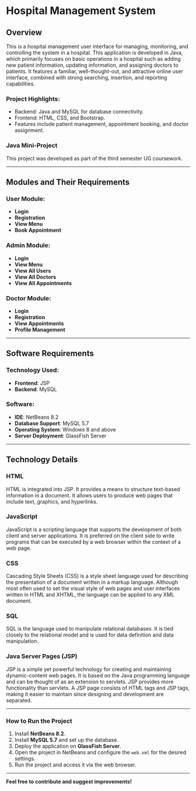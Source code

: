 # Hospital Management System

## Overview
This is a hospital management user interface for managing, monitoring, and controlling the system in a hospital. This application is developed in Java, which primarily focuses on basic operations in a hospital such as adding new patient information, updating information, and assigning doctors to patients. It features a familiar, well-thought-out, and attractive online user interface, combined with strong searching, insertion, and reporting capabilities.

### Project Highlights:
- Backend: Java and MySQL for database connectivity.
- Frontend: HTML, CSS, and Bootstrap.
- Features include patient management, appointment booking, and doctor assignment.

### Java Mini-Project
This project was developed as part of the third semester UG coursework.

---

## Modules and Their Requirements

### User Module:
- **Login**
- **Registration**
- **View Menu**
- **Book Appointment**

### Admin Module:
- **Login**
- **View Menu**
- **View All Users**
- **View All Doctors**
- **View All Appointments**

### Doctor Module:
- **Login**
- **Registration**
- **View Appointments**
- **Profile Management**

---

## Software Requirements

### Technology Used:
- **Frontend**: JSP
- **Backend**: MySQL

### Software:
- **IDE**: NetBeans 8.2
- **Database Support**: MySQL 5.7
- **Operating System**: Windows 8 and above
- **Server Deployment**: GlassFish Server

---

## Technology Details

### HTML
HTML is integrated into JSP. It provides a means to structure text-based information in a document. It allows users to produce web pages that include text, graphics, and hyperlinks.

### JavaScript
JavaScript is a scripting language that supports the development of both client and server applications. It is preferred on the client side to write programs that can be executed by a web browser within the context of a web page.

### CSS
Cascading Style Sheets (CSS) is a style sheet language used for describing the presentation of a document written in a markup language. Although most often used to set the visual style of web pages and user interfaces written in HTML and XHTML, the language can be applied to any XML document.

### SQL
SQL is the language used to manipulate relational databases. It is tied closely to the relational model and is used for data definition and data manipulation.

### Java Server Pages (JSP)
JSP is a simple yet powerful technology for creating and maintaining dynamic-content web pages. It is based on the Java programming language and can be thought of as an extension to servlets. JSP provides more functionality than servlets. A JSP page consists of HTML tags and JSP tags, making it easier to maintain since designing and development are separated.

---

### How to Run the Project
1. Install **NetBeans 8.2**.
2. Install **MySQL 5.7** and set up the database.
3. Deploy the application on **GlassFish Server**.
4. Open the project in NetBeans and configure the `web.xml` for the desired settings.
5. Run the project and access it via the web browser.

---

**Feel free to contribute and suggest improvements!**
